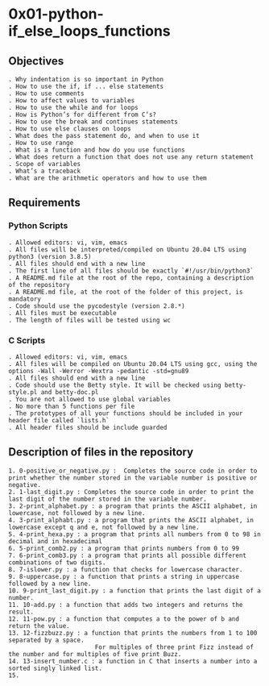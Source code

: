 # 0x01-python-if_else_loops_functions

## Objectives

	. Why indentation is so important in Python
	. How to use the if, if ... else statements
	. How to use comments
	. How to affect values to variables
	. How to use the while and for loops
	. How is Python’s for different from C‘s?
	. How to use the break and continues statements
	. How to use else clauses on loops
	. What does the pass statement do, and when to use it
	. How to use range
	. What is a function and how do you use functions
	. What does return a function that does not use any return statement
	. Scope of variables
	. What’s a traceback
	. What are the arithmetic operators and how to use them

## Requirements

### Python Scripts
	
	. Allowed editors: vi, vim, emacs
	. All files will be interpreted/compiled on Ubuntu 20.04 LTS using python3 (version 3.8.5)
	. All files should end with a new line
	. The first line of all files should be exactly `#!/usr/bin/python3`
	. A README.md file at the root of the repo, containing a description of the repository
	. A README.md file, at the root of the folder of this project, is mandatory
	. Code should use the pycodestyle (version 2.8.*)
	. All files must be executable
	. The length of files will be tested using wc

### C Scripts

	. Allowed editors: vi, vim, emacs
	. All files will be compiled on Ubuntu 20.04 LTS using gcc, using the options -Wall -Werror -Wextra -pedantic -std=gnu89
	. All files should end with a new line
	. Code should use the Betty style. It will be checked using betty-style.pl and betty-doc.pl
	. You are not allowed to use global variables
	. No more than 5 functions per file
	. The prototypes of all your functions should be included in your header file called `lists.h`
	. All header files should be include guarded

## Description of files in the repository

	1. 0-positive_or_negative.py :  Completes the source code in order to print whether the number stored in the variable number is positive or negative.
	2. 1-last_digit.py : Completes the source code in order to print the last digit of the number stored in the variable number.
	3. 2-print_alphabet.py : a program that prints the ASCII alphabet, in lowercase, not followed by a new line.
	4. 3-print_alphabt.py : a program that prints the ASCII alphabet, in lowercase except q and e, not followed by a new line.
	5. 4-print_hexa.py : a program that prints all numbers from 0 to 98 in decimal and in hexadecimal
	6. 5-print_comb2.py : a program that prints numbers from 0 to 99
	7. 6-print_comb3.py : a program that prints all possible different combinations of two digits.
	8. 7-islower.py : a function that checks for lowercase character.
	9. 8-uppercase.py : a function that prints a string in uppercase followed by a new line.
	10. 9-print_last_digit.py : a function that prints the last digit of a number.
	11. 10-add.py : a function that adds two integers and returns the result.
	12. 11-pow.py : a function that computes a to the power of b and return the value.
	13. 12-fizzbuzz.py : a function that prints the numbers from 1 to 100 separated by a space.
							For multiples of three print Fizz instead of the number and for multiples of five print Buzz.
	14. 13-insert_number.c : a function in C that inserts a number into a sorted singly linked list.
	15. 
